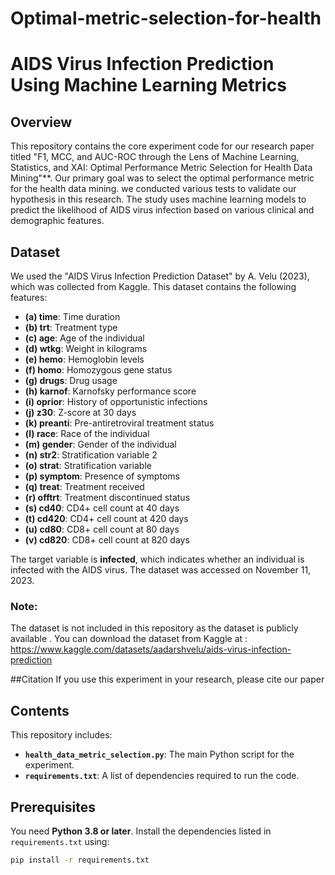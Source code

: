 # Optimal-metric-selection-for-health
# AIDS Virus Infection Prediction Using Machine Learning Metrics

## Overview
This repository contains the core experiment code for our research paper titled "F1, MCC, and AUC-ROC through the Lens of Machine Learning, Statistics, and XAI: Optimal Performance Metric Selection for Health Data Mining"**.  Our primary goal was to select the optimal performance metric for the health data mining. we conducted various tests to validate our hypothesis in this research. The study uses machine learning models to predict the likelihood of AIDS virus infection based on various clinical and demographic features.

## Dataset
We used the "AIDS Virus Infection Prediction Dataset" by A. Velu (2023), which was collected from Kaggle. This dataset contains the following features:

- **(a) time**: Time duration  
- **(b) trt**: Treatment type  
- **(c) age**: Age of the individual  
- **(d) wtkg**: Weight in kilograms  
- **(e) hemo**: Hemoglobin levels  
- **(f) homo**: Homozygous gene status  
- **(g) drugs**: Drug usage  
- **(h) karnof**: Karnofsky performance score  
- **(i) oprior**: History of opportunistic infections  
- **(j) z30**: Z-score at 30 days  
- **(k) preanti**: Pre-antiretroviral treatment status  
- **(l) race**: Race of the individual  
- **(m) gender**: Gender of the individual  
- **(n) str2**: Stratification variable 2  
- **(o) strat**: Stratification variable  
- **(p) symptom**: Presence of symptoms  
- **(q) treat**: Treatment received  
- **(r) offtrt**: Treatment discontinued status  
- **(s) cd40**: CD4+ cell count at 40 days  
- **(t) cd420**: CD4+ cell count at 420 days  
- **(u) cd80**: CD8+ cell count at 80 days  
- **(v) cd820**: CD8+ cell count at 820 days  

The target variable is **infected**, which indicates whether an individual is infected with the AIDS virus. The dataset was accessed on November 11, 2023.

### Note:
The dataset is not included in this repository as the dataset is publicly available . You can download the dataset from Kaggle at : https://www.kaggle.com/datasets/aadarshvelu/aids-virus-infection-prediction 

##Citation
If you use this  experiment in your research, please cite our paper
 

## Contents
This repository includes:
- **`health_data_metric_selection.py`**: The main Python script for the experiment.
- **`requirements.txt`**: A list of dependencies required to run the code.

## Prerequisites
You need **Python 3.8 or later**. Install the dependencies listed in `requirements.txt` using:
```bash
pip install -r requirements.txt
